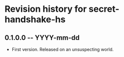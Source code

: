 # Revision history for secret-handshake-hs

## 0.1.0.0  -- YYYY-mm-dd

* First version. Released on an unsuspecting world.
